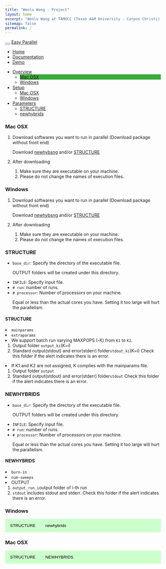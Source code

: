 ```yaml
---
title: "Wenlu Wang - Project"
layout: home
excerpt: "Wenlu Wang at TAMUCC (Texas A&M University - Corpus Christi)."
sitemap: false
permalink: /
---
```


<style>
	.dropdown-menu>.active {
           background-color: #39ac39;
        }
	.img-fluid{border:1px solid #ccc;margin:5px 5px 5px 0px}
	.step_head{font-size:1.25em;color:#39ac39;font-weight:bold;    border-bottom: 1.3px solid #39ac39;margin-top:10px;}
	.sub_head{font-size:0.85em;color:#39ac39;font-weight:bold;margin-bottom:2px;}
	.doc-content p{font-size:0.9em;margin-bottom:2px;}
	h2{font-size:1.25em;}
	.target-title{color:#C03D96;font-weight:bold;text-decoration:underline}
    	/* Style the tab */
	.tab {
	  overflow: hidden;
	  background-color: #ccffcc;
	}

	/* Style the buttons that are used to open the tab content */
	.tab button {
	  background-color: inherit;
	  float: left;
	  border: none;
	  outline: none;
	  cursor: pointer;
	  padding: 14px 16px;
	  transition: 0.3s;
	}

	/* Change background color of buttons on hover */
	.tab button:hover {
	  background-color: #39ac39;
	}

	/* Create an active/current tablink class */
	.tab button.active {
	  background-color: #39ac39;
          color: #FFFFFF;
	}

	/* Style the tab content */
	.tabcontent {
	  display: none;
	  padding: 6px 12px;
	  border-top: none;
	}
    </style>

<meta charset="utf-8">
<meta name="viewport" content="width=device-width, initial-scale=1.0">
<meta name="description" content="Homepage for Easy Parallel">
<meta name="author" content="Wenlu">
<!-- <link rel="shortcut icon" href="../../assets/ico/favicon.png"> -->


<body style="">

<div class="navbar navbar-inverse navbar-fixed-static">
<div class="container">
<div class="navbar-header">
<button type="button" class="navbar-toggle" data-toggle="collapse" data-target=".navbar-collapse">
<span class="icon-bar"></span>
<span class="icon-bar"></span>
<span class="icon-bar"></span>
</button>
<a class="navbar-brand" href="#">Easy Parallel</a>
</div>
<div class="collapse navbar-collapse">
<ul class="nav navbar-nav">
<li><a href="./">Home</a></li>
<li><a href="doc">Documentation</a></li>
<li><a href="demo">Demo</a></li>
</ul>
</div><!--/.nav-collapse -->
</div>
</div>

<div class="container">
<div class="row">
<ul id="myTab" class="nav nav-pills nav-stacked col-lg-2">
<li class="dropdown active">
<a href="#" id="overview" class="dropdown-toggle" data-toggle="dropdown">Overview<b class="caret "></b></a>
<ul class="dropdown-menu" role="menu" aria-labelledby="myTabDrop1">
<li class="active"><a href="#overview_mac" tabindex="-1" data-toggle="tab">Mac OSX</a></li>

<li><a href="#overview_win" tabindex="-1" data-toggle="tab">Windows</a></li>
</ul>
</li>
<li class="dropdown">
<a href="#" id="setup" class="dropdown-toggle" data-toggle="dropdown">Setup<b class="caret "></b></a>
<ul class="dropdown-menu" role="menu" aria-labelledby="myTabDrop1">
<li><a href="#mac1" tabindex="-1" data-toggle="tab">Mac OSX</a></li>
<li><a href="#windows1" tabindex="-1" data-toggle="tab">Windows</a></li>
</ul>
</li>
<li class="dropdown">
<a href="#" id="phptut" class="dropdown-toggle" data-toggle="dropdown">Parameters<b class="caret "></b></a>
<ul class="dropdown-menu" role="menu" aria-labelledby="myTabDrop1">
<li><a href="#structure" tabindex="-1" data-toggle="tab">STRUCTURE</a></li>
<li><a href="#newhybrids" tabindex="-1" data-toggle="tab">newhybrids</a></li>
</ul>
</li>
</ul>
<div id="myTabContent" class="tab-content col-lg-10">
<div class="tab-pane fade" id="mac1">
<h3>Mac OSX</h3>
<ol>
<li> 
<p>Download softwares you want to run in parallel (Download package without front end)
<p class="alert alert-info">Download <a class="alert-link" href="https://github.com/eriqande/newhybrids/tree/master/bin/OSX">newhybsng</a> and/or <a class="alert-link" href="https://web.stanford.edu/group/pritchardlab/structure_software/release_versions/v2.3.4/html/structure.html">STRUCTURE</a></p>
<li>
<p>After downloading
<ol>
<li>Make sure they are executable on your machine.

<li>Please do not change the names of execution files.
</ol>
</ol>
</div>

<div class="tab-pane fade" id="windows1">
<h3>Windows</h3>
<ol>
<li>
<p>Download softwares you want to run in parallel (Download package without front end)
<p class="alert alert-info">Download <a class="alert-link" href="https://github.com/eriqande/newhybrids">newhybsng</a> and/or <a class="alert-link" href="https://web.stanford.edu/group/pritchardlab/structure_software/release_versions/v2.3.4/html/structure.html">STRUCTURE</a></p>
<li>
<p>After downloading
<ol>
<li>Make sure they are executable on your machine.
<li>Please do not change the names of execution files.
</ol>
</ol>
</div>

<div class="tab-pane fade" id="structure">
<h3>STRUCTURE</h3>
<ul>
<li><code>base_dir</code>: Specify the directory of the executable file.  <p class="text-danger">OUTPUT folders will be created under this directory.</p>
<li><code>INFILE</code>: Specify input file.
<li><code># run</code>: number of runs.
<li><code># processor</code>: Number of processors on your machine. 
<p class="text-danger">Equal or less than the actual cores you have. Setting it too large will hurt the parallelism.</p>
</ul>
<h4>STRUCTURE</h4>
<li><code>mainparams</code>
<li><code>extraparams</code>
<li>We support batch run varying MAXPOPS (-K) from <code>K1</code> to <code>K2</code>.
<ol>
<li>Output folder <code>output_ki</code>(K=i)
<li>Standard output(stdout) and error(stderr) folder<code>stdout_ki</code>(K=i)  Check this folder if the alert indicates there is an error.
</ol>
<li>If K1 and K2 are not assigned, K complies with the mainparams file.
<ol>
<li>Output folder <code>output</code>
<li>Standard output(stdout) and error(stderr) folder<code>stdout</code> Check this folder if the alert indicates there is an error.
</ol>
</div>

<div class="tab-pane fade" id="newhybrids">
<h3>NEWHYBRIDS</h3>
<ul>
<li><code>base_dir</code>: Specify the directory of the executable file.  <p class="text-danger">OUTPUT folders will be created under this directory.</p>
<li><code>INFILE</code>: Specify input file.
<li><code># run</code>: number of runs.
<li><code># processor</code>: Number of processors on your machine.
<p class="text-danger">Equal or less than the actual cores you have. Setting it too large will hurt the parallelism.</p>
</ul>

<h4>NEWHYBRIDS</h4>
<li><code>burn-in</code>
<li><code>num-sweeps</code>
<li>OUTPUT
<ol>
<li><code>output_run_i</code>output folder of i-th run
<li><code>stdout</code> includes stdout and stderr. Check this folder if the alert indicates there is an error.
</ol>

</div>


<div class="tab-pane fade" id="overview_win">

<h3>Windows</h3>
<div class="tab">
<button class="tablinks" onclick="show(event, 'win_structure')">
        STRUCTURE
</button>
<button class="tablinks" onclick="show(event, 'win_newhybrids')">
        newhybrids
</button>
</div>

<div class="tabcontent" id="win_structure" style="display:none;">

</div><!--win_structure-->

<div class="tabcontent" id="win_newhybrids" style="display:none;">

</div><!--win_newhybrids-->

</div>

<div class="tab-pane fade in active" id="overview_mac">
<h3>Mac OSX</h3>
<div class="tab">
<button class="tablinks" onclick="show(event, 'mac_structure')">
        STRUCTURE
</button>
<button class="tablinks" onclick="show(event, 'mac_newhybrids')">
        NEWHYBRIDS
</button>
</div>

<!--mac structure-->
<div class="tabcontent" id="mac_structure" style="display:none;">
<h3 class="step_head">Step 1</h3>
<div class="row">
<div class="col-md-6">
<img src="assets/mac/s1.png" style="float:left" height=200pt />
</div>
<div class="col-md-6">
Choose STRUCTURE.
</div>
</div>

<h3 class="step_head">Step 2</h3>
<div class="row">
<div class="col-md-6">
<img src="assets/mac/s2.png" style="float:left" height=280pt width=450pt/>
</div>
<div class="col-md-6">
Select a K range. If you would like to run a single K, set the former and latter K equal. (* required)
</div>
</div>

<h3 class="step_head">Step 3</h3>
<div class="row">
<div class="col-md-6">
<img src="assets/mac/s3.png" style="float:left" height=280pt width=450pt/>
</div>
<div class="col-md-6">
Select <code>Base Dir</code>, <code>INFILE</code>, <code>mainparams</code>, <code>mainparams</code>.
<small>
*If you would like to use test_data1 comes with the package, need to change mainparams
<br>#define NUMINDS    200
<br>#define NUMLOCI    6
<br>#define MARKERNAMES    0
</small>
</div>
</div>

<h3 class="step_head">Step 4</h3>
<div class="row">
<div class="col-md-6">
<img src="assets/mac/s4.png" style="float:left" height=280pt width=450pt/>
</div>
<div class="col-md-6">
Click <em>Start</em>. The progress bar indicates the job progress. The working commands are shown in the text block.
</div>
</div>

<h3 class="step_head">Step 5</h3>
<div class="row">
<div class="col-md-6">
<img src="assets/mac/s5.png" style="float:left" width=200pt />
<img src="assets/mac/s6.png" style="float:right" height=200pt />
<img src="assets/mac/s7.png" style="float:left; padding-top: 10px;" width=200pt />
</div>
<div class="col-md-6">
If the job is finished without error, please check output folders.
If there is an error, please check stdout folders.
</div>
</div>
</div><!--mac_structure-->

<div class="tabcontent" id="mac_newhybrids" style="display:none;">
<h3 class="step_head">Step 1</h3>
<div class="row">
<div class="col-md-6">
<img src="assets/img/mac1.png" style="float:left" height=150pt />
</div>
<div class="col-md-6">
Choose newhybrids.
</div>
</div>

<h3 class="step_head">Step 2</h3>
<div class="row">
<div class="col-md-6">
<img src="assets/img/mac2.png" style="float:left" height=280pt />
</div>
<div class="col-md-6">
STRUCTURE
</div>
</div>
</div><!--mac_newhybrids-->

</div>
</div>
</div>
</div>